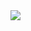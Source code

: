 <img src=https://user-images.githubusercontent.com/113167724/215474830-cceb56c9-2bcb-488f-852b-a144cdc8c016.jpg>
